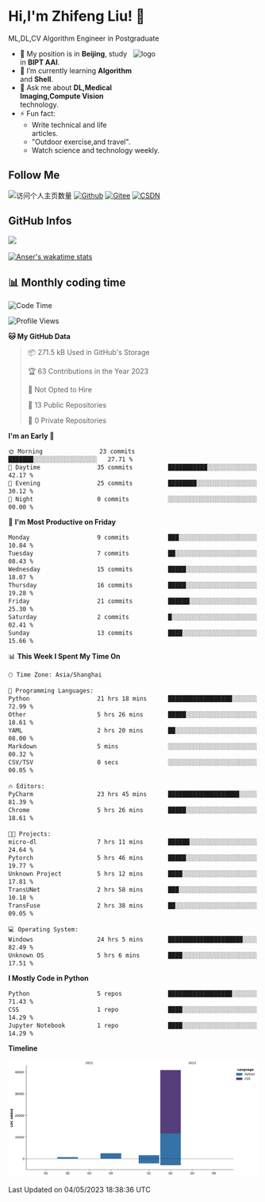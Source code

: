 <!--
**stonedada/stonedada** is a ✨ _special_ ✨ repository because its `README.md` (this file) appears on your GitHub profile.

Here are some ideas to get you started:

- 🔭 I’m currently working on ...
- 🌱 I’m currently learning ...
- 👯 I’m looking to collaborate on ...
- 🤔 I’m looking for help with ...
- 💬 Ask me about ...
- 📫 How to reach me: ...
- 😄 Pronouns: ...
- ⚡ Fun fact: ...
-->
# Hi,I'm Zhifeng Liu! 👋
ML,DL,CV Algorithm Engineer in Postgraduate

<img src="https://github-readme-stats-git-masterrstaa-rickstaa.vercel.app/api?username=stonedada&show_icons=true&count_private=true&theme=vue" alt="logo" height="160" align="right" width="50%" />

- 🔭 My position is in **Beijing**, study in **BIPT AAI**.
- 🌱 I’m currently learning **Algorithm** and **Shell**.
- 💬 Ask me about **DL,Medical Imaging,Compute Vision** technology.
- ⚡ Fun fact: 
  - Write technical and life articles.
  - "Outdoor exercise,and travel".
  - Watch science and technology weekly.

## Follow Me
![访问个人主页数量](https://komarev.com/ghpvc/?username=stonedada&color=green)
[![Github](https://img.shields.io/github/followers/stonedada?label=Github&style=social)](https://github.com/stonedada)
[![Gitee](https://img.shields.io/badge/-Gitee-EA4335?style=flat-square&logo=Gitee&logoColor=white)](https://gitee.com/liu-shitou)
[![CSDN](https://img.shields.io/badge/-CSDN-c14438?style=flat-square&logo=C&logoColor=white)](https://blog.csdn.net/weixin_43913261?type=blog)
## GitHub Infos
<!--
<img src="https://github-profile-trophy.vercel.app/?username=stonedada&theme=flat&column=7" alt="logo" height="160" align="center" style="margin: auto;" />
[![GitHub Streak](https://github-readme-streak-stats.herokuapp.com/?user=stonedada&theme=vue)](https://github.com/stonedada)
-->
<a href="https://github.com/stonedada">
  <img src="https://github-readme-stats-git-masterrstaa-rickstaa.vercel.app/api/top-langs/?username=stonedada&layout=compact&theme=vue" />
</a>

[![Anser's wakatime stats](https://github-readme-stats.vercel.app/api/wakatime?username=stonedada&layout=compact&custom_title=Wakatime%20Stats%20(this%20week))](https://wakatime.com/@stonedada)


## :bar_chart: Monthly coding time

<!--START_SECTION:waka-->
![Code Time](http://img.shields.io/badge/Code%20Time-114%20hrs%2052%20mins-blue)

![Profile Views](http://img.shields.io/badge/Profile%20Views-0-blue)

**🐱 My GitHub Data** 

> 📦 271.5 kB Used in GitHub's Storage 
 > 
> 🏆 63 Contributions in the Year 2023
 > 
> 🚫 Not Opted to Hire
 > 
> 📜 13 Public Repositories 
 > 
> 🔑 0 Private Repositories 
 > 
**I'm an Early 🐤** 

```text
🌞 Morning                23 commits          ███████░░░░░░░░░░░░░░░░░░   27.71 % 
🌆 Daytime                35 commits          ███████████░░░░░░░░░░░░░░   42.17 % 
🌃 Evening                25 commits          ████████░░░░░░░░░░░░░░░░░   30.12 % 
🌙 Night                  0 commits           ░░░░░░░░░░░░░░░░░░░░░░░░░   00.00 % 
```
📅 **I'm Most Productive on Friday** 

```text
Monday                   9 commits           ███░░░░░░░░░░░░░░░░░░░░░░   10.84 % 
Tuesday                  7 commits           ██░░░░░░░░░░░░░░░░░░░░░░░   08.43 % 
Wednesday                15 commits          █████░░░░░░░░░░░░░░░░░░░░   18.07 % 
Thursday                 16 commits          █████░░░░░░░░░░░░░░░░░░░░   19.28 % 
Friday                   21 commits          ██████░░░░░░░░░░░░░░░░░░░   25.30 % 
Saturday                 2 commits           █░░░░░░░░░░░░░░░░░░░░░░░░   02.41 % 
Sunday                   13 commits          ████░░░░░░░░░░░░░░░░░░░░░   15.66 % 
```


📊 **This Week I Spent My Time On** 

```text
🕑︎ Time Zone: Asia/Shanghai

💬 Programming Languages: 
Python                   21 hrs 18 mins      ██████████████████░░░░░░░   72.99 % 
Other                    5 hrs 26 mins       █████░░░░░░░░░░░░░░░░░░░░   18.61 % 
YAML                     2 hrs 20 mins       ██░░░░░░░░░░░░░░░░░░░░░░░   08.00 % 
Markdown                 5 mins              ░░░░░░░░░░░░░░░░░░░░░░░░░   00.32 % 
CSV/TSV                  0 secs              ░░░░░░░░░░░░░░░░░░░░░░░░░   00.05 % 

🔥 Editors: 
PyCharm                  23 hrs 45 mins      ████████████████████░░░░░   81.39 % 
Chrome                   5 hrs 26 mins       █████░░░░░░░░░░░░░░░░░░░░   18.61 % 

🐱‍💻 Projects: 
micro-dl                 7 hrs 11 mins       ██████░░░░░░░░░░░░░░░░░░░   24.64 % 
Pytorch                  5 hrs 46 mins       █████░░░░░░░░░░░░░░░░░░░░   19.77 % 
Unknown Project          5 hrs 12 mins       ████░░░░░░░░░░░░░░░░░░░░░   17.81 % 
TransUNet                2 hrs 58 mins       ███░░░░░░░░░░░░░░░░░░░░░░   10.18 % 
TransFuse                2 hrs 38 mins       ██░░░░░░░░░░░░░░░░░░░░░░░   09.05 % 

💻 Operating System: 
Windows                  24 hrs 5 mins       █████████████████████░░░░   82.49 % 
Unknown OS               5 hrs 6 mins        ████░░░░░░░░░░░░░░░░░░░░░   17.51 % 
```

**I Mostly Code in Python** 

```text
Python                   5 repos             ██████████████████░░░░░░░   71.43 % 
CSS                      1 repo              ████░░░░░░░░░░░░░░░░░░░░░   14.29 % 
Jupyter Notebook         1 repo              ████░░░░░░░░░░░░░░░░░░░░░   14.29 % 
```



**Timeline**

![Lines of Code chart](https://raw.githubusercontent.com/stonedada/stonedada/main/assets/bar_graph.png)


 Last Updated on 04/05/2023 18:38:36 UTC
<!--END_SECTION:waka-->